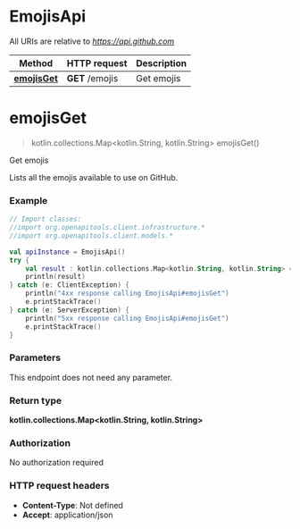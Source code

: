 # EmojisApi

All URIs are relative to *https://api.github.com*

Method | HTTP request | Description
------------- | ------------- | -------------
[**emojisGet**](EmojisApi.md#emojisGet) | **GET** /emojis | Get emojis


<a id="emojisGet"></a>
# **emojisGet**
> kotlin.collections.Map&lt;kotlin.String, kotlin.String&gt; emojisGet()

Get emojis

Lists all the emojis available to use on GitHub.

### Example
```kotlin
// Import classes:
//import org.openapitools.client.infrastructure.*
//import org.openapitools.client.models.*

val apiInstance = EmojisApi()
try {
    val result : kotlin.collections.Map<kotlin.String, kotlin.String> = apiInstance.emojisGet()
    println(result)
} catch (e: ClientException) {
    println("4xx response calling EmojisApi#emojisGet")
    e.printStackTrace()
} catch (e: ServerException) {
    println("5xx response calling EmojisApi#emojisGet")
    e.printStackTrace()
}
```

### Parameters
This endpoint does not need any parameter.

### Return type

**kotlin.collections.Map&lt;kotlin.String, kotlin.String&gt;**

### Authorization

No authorization required

### HTTP request headers

 - **Content-Type**: Not defined
 - **Accept**: application/json

